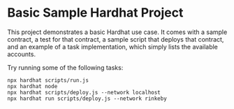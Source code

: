 # Basic Sample Hardhat Project

This project demonstrates a basic Hardhat use case. It comes with a sample contract, a test for that contract, a sample script that deploys that contract, and an example of a task implementation, which simply lists the available accounts.

Try running some of the following tasks:

```shell
npx hardhat scripts/run.js
npx hardhat node
npx hardhat scripts/deploy.js --network localhost
npx hardhat run scripts/deploy.js --network rinkeby
```
